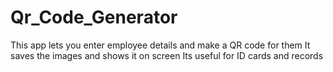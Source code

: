 # Qr_Code_Generator
This app lets you enter employee details and make a QR code for them It saves the images and shows it on screen Its useful for ID cards and records
